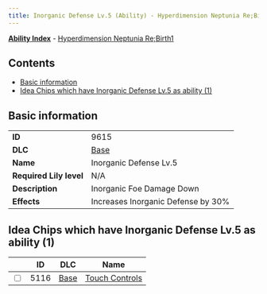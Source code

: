 ```yaml
---
title: Inorganic Defense Lv.5 (Ability) - Hyperdimension Neptunia Re;Birth1
---
```


[**Ability Index**](/neptunia/rb1/ability/index.html) - [Hyperdimension Neptunia Re;Birth1](/neptunia/rb1)

## Contents

- [Basic information](#basic-information)
- [Idea Chips which have Inorganic Defense Lv.5 as ability (1)](#idea-chips-which-have-inorganic-defense-lv5-as-ability-1)

## Basic information

|   |   |
| -- | -- |
| **ID** | 9615 |
| **DLC** | [Base](/neptunia/rb1/dlc/1-base.html) |
| **Name** | Inorganic Defense Lv.5 |
| **Required Lily level** | N/A |
| **Description** | Inorganic Foe Damage Down |
| **Effects** | Increases Inorganic Defense by 30% |


## Idea Chips which have Inorganic Defense Lv.5 as ability (1)

|    | ID | DLC | Name |
| -- | -- | --- | ---- |
| <input type="checkbox" id="rb1-item-1-5116" class="trackbox" /> | 5116 | [Base](/neptunia/rb1/dlc/1-base.html) | [Touch Controls](/neptunia/rb1/item/1-5116-touch-controls.html) |
